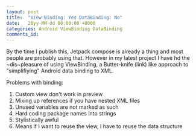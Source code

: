 ```yaml
---
layout: post
title:  "View Binding: Yes DataBinding: No"
date:   20yy-MM-dd 00:00:00 +0000
categories: Android ViewBinding DataBinding
comments_id:
---
```


By the time I publish this, Jetpack compose is already a thing and most people are probably using that. However in my latest project I have hd the ~dis~pleasure of using ViewBinding, a Butter-knife (link) like approach to "simplifiying" Android data binding to XML.

Problems with binding:
1. Custom view don't work in preview
1. Mixing up references if you have nested XML files
1. Unused variables are not marked as such
1. Hard coding package names into strings
  1. Stylistically awful
  1. Means if I want to reuse the view, I have to reuse the data structure


<!--
screenshot tests for a11y
https://www.polidea.com/blog/accessibility-mistakes-to-avoid-when-implementing-it-in-an-android-app/
https://www.w3.org/TR/WCAG20/

Look up US, UK and EU laws regarding accessibility
https://www.gov.uk/guidance/accessibility-requirements-for-public-sector-websites-and-apps

Accessibility is a
 - ethical
 - design
 - development
 - testing
 - quality assurance
 - i18n
activity
ignore any element in the SDLC at design time and you risk having enormous fixes

Accessibility as a concept is less popular than the least popular language on SO
https://insights.stackoverflow.com/trends?tags=accessibility%2Cjulia

"It's not about designing for disabilities - it's about designing for all users"


Respect our end users - passive exclusion
Inclusion of differently abled
More than just a minimum legal requirement

DANGER: Last minute regulation compliance leads to overtime and poor quality
Design implications

Comes down to a problem in refinement - it's not considered part of DoD

Write more tests
Lint Rules
Google do something but it's not enough

Screen shot tests with font size changes: https://stackoverflow.com/questions/32692459/how-to-change-font-size-by-adb-command

Ensuring that testers can test a11y means creating entry points for various states

https://getaccessible.com/

Practical advice:
 - Write lint checks
 - kotlin extension functions for setImageResource
 - use the libraries
 - android:contentDescription="@null" :O

 https://withintent.uncorkedstudios.com/tutorial-debugging-android-accessibility-818cfd361414
 > Here’s the crux of the issue: __**many developers don’t to know the difference between something that “fixes the problem” and something that makes their app inaccessible.**__ In attempting to make a quick fix, we eliminate our ability to make an accessible choice.

 https://developer.android.com/codelabs/a11y-testing-espresso#0
 https://github.com/google/talkback/tree/92eb6dd4461e53fc904052b7fbe9b77ddfbf930a
 https://medium.com/microsoft-mobile-engineering/android-accessibility-resolving-common-talkback-issues-3c45076bcdf6
-->

<!--
PRESENTATION

DEFENCE OF A11y
 - Addressing an issue before it's a problem
 - Data - % of a11y users
 - Cost of non-compliance
   - Bad user experience - look for reviews online
   - Security (vulnerable users)
   - Lawsuit
 - Acknowledge it takes time and effort

STATE OF THE NATION
 - The good, the bad and the ugly

GUIDES
 - Common mistakes
 - Where to find info
 - Existing tools
 - Our tools
-->
